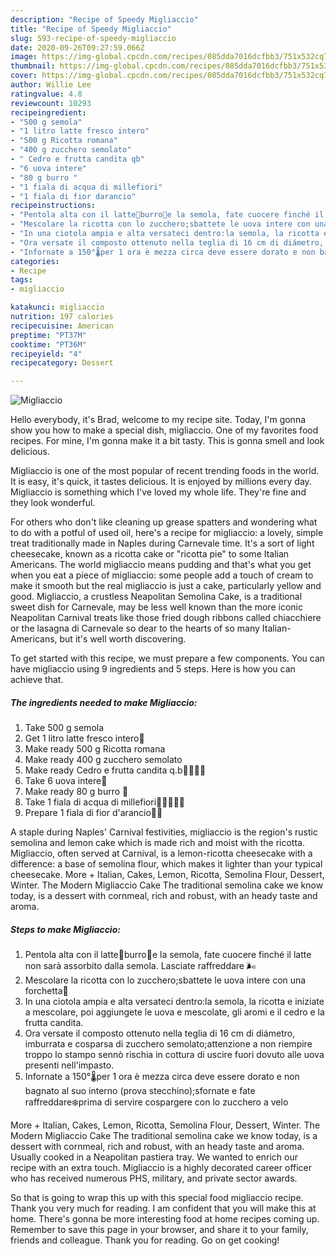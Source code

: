 ```yaml
---
description: "Recipe of Speedy Migliaccio"
title: "Recipe of Speedy Migliaccio"
slug: 593-recipe-of-speedy-migliaccio
date: 2020-09-26T09:27:59.066Z
image: https://img-global.cpcdn.com/recipes/085dda7016dcfbb3/751x532cq70/migliaccio-recipe-main-photo.jpg
thumbnail: https://img-global.cpcdn.com/recipes/085dda7016dcfbb3/751x532cq70/migliaccio-recipe-main-photo.jpg
cover: https://img-global.cpcdn.com/recipes/085dda7016dcfbb3/751x532cq70/migliaccio-recipe-main-photo.jpg
author: Willie Lee
ratingvalue: 4.8
reviewcount: 10293
recipeingredient:
- "500 g semola"
- "1 litro latte fresco intero"
- "500 g Ricotta romana"
- "400 g zucchero semolato"
- " Cedro e frutta candita qb"
- "6 uova intere"
- "80 g burro "
- "1 fiala di acqua di millefiori"
- "1 fiala di fior darancio"
recipeinstructions:
- "Pentola alta con il latte🥛burro🐄e la semola, fate cuocere finché il latte non sarà assorbito dalla semola. Lasciate raffreddare 🌬️"
- "Mescolare la ricotta con lo zucchero;sbattete le uova intere con una forchetta🍴"
- "In una ciotola ampia e alta versateci dentro:la semola, la ricotta e iniziate a mescolare, poi aggiungete le uova e mescolate, gli aromi e il cedro e la frutta candita."
- "Ora versate il composto ottenuto nella teglia di 16 cm di diámetro, imburrata e cosparsa di zucchero semolato;attenzione a non riempire troppo lo stampo sennò rischia in cottura di uscire fuori dovuto alle uova presenti nell&#39;impasto."
- "Infornate a 150°🌡️per 1 ora è mezza circa deve essere dorato e non bagnato al suo interno (prova stecchino);sfornate e fate raffreddare❄️prima di servire cospargere con lo zucchero a velo"
categories:
- Recipe
tags:
- migliaccio

katakunci: migliaccio 
nutrition: 197 calories
recipecuisine: American
preptime: "PT37M"
cooktime: "PT36M"
recipeyield: "4"
recipecategory: Dessert

---
```



![Migliaccio](https://img-global.cpcdn.com/recipes/085dda7016dcfbb3/751x532cq70/migliaccio-recipe-main-photo.jpg)

Hello everybody, it's Brad, welcome to my recipe site. Today, I'm gonna show you how to make a special dish, migliaccio. One of my favorites food recipes. For mine, I'm gonna make it a bit tasty. This is gonna smell and look delicious.

Migliaccio is one of the most popular of recent trending foods in the world. It is easy, it's quick, it tastes delicious. It is enjoyed by millions every day. Migliaccio is something which I've loved my whole life. They're fine and they look wonderful.

For others who don&#39;t like cleaning up grease spatters and wondering what to do with a potful of used oil, here&#39;s a recipe for migliaccio: a lovely, simple treat traditionally made in Naples during Carnevale time. It&#39;s a sort of light cheesecake, known as a ricotta cake or &#34;ricotta pie&#34; to some Italian Americans. The world migliaccio means pudding and that&#39;s what you get when you eat a piece of migliaccio: some people add a touch of cream to make it smooth but the real migliaccio is just a cake, particularly yellow and good. Migliaccio, a crustless Neapolitan Semolina Cake, is a traditional sweet dish for Carnevale, may be less well known than the more iconic Neapolitan Carnival treats like those fried dough ribbons called chiacchiere or the lasagna di Carnevale so dear to the hearts of so many Italian-Americans, but it&#39;s well worth discovering.


To get started with this recipe, we must prepare a few components. You can have migliaccio using 9 ingredients and 5 steps. Here is how you can achieve that.

<!--inarticleads1-->

##### The ingredients needed to make Migliaccio:

1. Take 500 g semola
1. Get 1 litro latte fresco intero🥛
1. Make ready 500 g Ricotta romana
1. Make ready 400 g zucchero semolato
1. Make ready  Cedro e frutta candita q.b🍎🍑🍋🍊
1. Take 6 uova intere🥚
1. Make ready 80 g burro 🐄
1. Take 1 fiala di acqua di millefiori🌺🌹🌼🌻🌷
1. Prepare 1 fiala di fior d&#39;arancio👰🏻


A staple during Naples&#39; Carnival festivities, migliaccio is the region&#39;s rustic semolina and lemon cake which is made rich and moist with the ricotta. Migliaccio, often served at Carnival, is a lemon-ricotta cheesecake with a difference: a base of semolina flour, which makes it lighter than your typical cheesecake. More + Italian, Cakes, Lemon, Ricotta, Semolina Flour, Dessert, Winter. The Modern Migliaccio Cake The traditional semolina cake we know today, is a dessert with cornmeal, rich and robust, with an heady taste and aroma. 

<!--inarticleads2-->

##### Steps to make Migliaccio:

1. Pentola alta con il latte🥛burro🐄e la semola, fate cuocere finché il latte non sarà assorbito dalla semola. Lasciate raffreddare 🌬️
1. Mescolare la ricotta con lo zucchero;sbattete le uova intere con una forchetta🍴
1. In una ciotola ampia e alta versateci dentro:la semola, la ricotta e iniziate a mescolare, poi aggiungete le uova e mescolate, gli aromi e il cedro e la frutta candita.
1. Ora versate il composto ottenuto nella teglia di 16 cm di diámetro, imburrata e cosparsa di zucchero semolato;attenzione a non riempire troppo lo stampo sennò rischia in cottura di uscire fuori dovuto alle uova presenti nell&#39;impasto.
1. Infornate a 150°🌡️per 1 ora è mezza circa deve essere dorato e non bagnato al suo interno (prova stecchino);sfornate e fate raffreddare❄️prima di servire cospargere con lo zucchero a velo


More + Italian, Cakes, Lemon, Ricotta, Semolina Flour, Dessert, Winter. The Modern Migliaccio Cake The traditional semolina cake we know today, is a dessert with cornmeal, rich and robust, with an heady taste and aroma. Usually cooked in a Neapolitan pastiera tray. We wanted to enrich our recipe with an extra touch. Migliaccio is a highly decorated career officer who has received numerous PHS, military, and private sector awards. 

So that is going to wrap this up with this special food migliaccio recipe. Thank you very much for reading. I am confident that you will make this at home. There's gonna be more interesting food at home recipes coming up. Remember to save this page in your browser, and share it to your family, friends and colleague. Thank you for reading. Go on get cooking!
